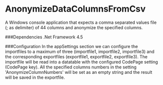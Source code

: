 # AnonymizeDataColumnsFromCsv

A Windows console application that expects a comma separated values file (; as delimiter) of 44 columns and anonymize the specified columns.

###Dependencies
.Net Framework 4.5

###Configuration
In the appSettings section we can configure the importfiles to a maximum of three (importfile1, importfile2, importfile3) and the corresponding exportfiles (exportfile1, exportfile2, exportfile3).
The importfile will be read into a datatable with the configured CodePage setting (CodePage key).
All the specified columns numbers in the setting 'AnonymizeColumnNumbers' will be set as an empty string and the result will be saved in the exportfile.
